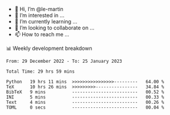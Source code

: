 - 👋 Hi, I’m @le-martin
- 👀 I’m interested in ...
- 🌱 I’m currently learning ...
- 💞️ I’m looking to collaborate on ...
- 📫 How to reach me ...

<!---
Tutorial for using WakaTime stats in GitHub profile: https://github.com/athul/waka-readme
-->

📊 Weekly development breakdown
<!--START_SECTION:waka-->

```text
From: 29 December 2022 - To: 25 January 2023

Total Time: 29 hrs 59 mins

Python   19 hrs 11 mins  >>>>>>>>>>>>>>>>---------   64.00 %
TeX      10 hrs 26 mins  >>>>>>>>>----------------   34.84 %
BibTeX   9 mins          -------------------------   00.52 %
INI      5 mins          -------------------------   00.33 %
Text     4 mins          -------------------------   00.26 %
TOML     0 secs          -------------------------   00.04 %
```

<!--END_SECTION:waka-->

<!---
le-martin/le-martin is a ✨ special ✨ repository because its `README.md` (this file) appears on your GitHub profile.
You can click the Preview link to take a look at your changes.
--->
